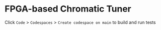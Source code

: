 # FPGA-based Chromatic Tuner

Click `Code` > `Codespaces` > `Create codespace on main` to build and run tests
